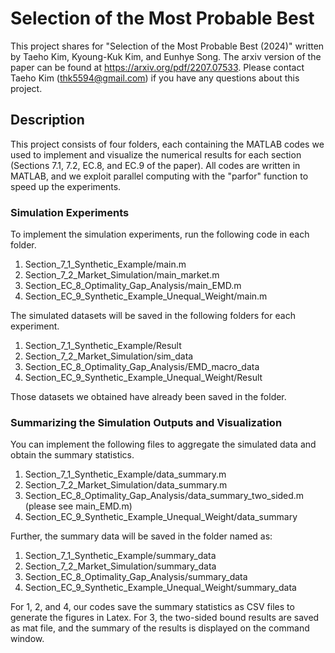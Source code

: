 # Selection of the Most Probable Best

This project shares for "Selection of the Most Probable Best (2024)" written by Taeho Kim, Kyoung-Kuk Kim, and Eunhye Song. The arxiv version of the paper can be found at https://arxiv.org/pdf/2207.07533. Please contact Taeho Kim (thk5594@gmail.com) if you have any questions about this project. 

## Description

This project consists of four folders, each containing the MATLAB codes we used to implement and visualize the numerical results for each section (Sections 7.1, 7.2, EC.8, and EC.9 of the paper). All codes are written in MATLAB, and we exploit parallel computing with the "parfor" function to speed up the experiments.  

### Simulation Experiments

To implement the simulation experiments, run the following code in each folder.

1. Section_7_1_Synthetic_Example/main.m
2. Section_7_2_Market_Simulation/main_market.m
3. Section_EC_8_Optimality_Gap_Analysis/main_EMD.m
4. Section_EC_9_Synthetic_Example_Unequal_Weight/main.m

The simulated datasets will be saved in the following folders for each experiment.

1. Section_7_1_Synthetic_Example/Result
2. Section_7_2_Market_Simulation/sim_data
3. Section_EC_8_Optimality_Gap_Analysis/EMD_macro_data
4. Section_EC_9_Synthetic_Example_Unequal_Weight/Result

Those datasets we obtained have already been saved in the folder. 

### Summarizing the Simulation Outputs and Visualization

You can implement the following files to aggregate the simulated data and obtain the summary statistics.

1. Section_7_1_Synthetic_Example/data_summary.m
2. Section_7_2_Market_Simulation/data_summary.m
3. Section_EC_8_Optimality_Gap_Analysis/data_summary_two_sided.m (please see main_EMD.m)
4. Section_EC_9_Synthetic_Example_Unequal_Weight/data_summary

Further, the summary data will be saved in the folder named as:

1. Section_7_1_Synthetic_Example/summary_data
2. Section_7_2_Market_Simulation/summary_data
3. Section_EC_8_Optimality_Gap_Analysis/summary_data
4. Section_EC_9_Synthetic_Example_Unequal_Weight/summary_data


For 1, 2, and 4, our codes save the summary statistics as CSV files to generate the figures in Latex. For 3, the two-sided bound results are saved as mat file, and the summary of the results is displayed on the command window.




